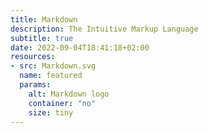 ```yaml
---
title: Markdown
description: The Intuitive Markup Language 
subtitle: true
date: 2022-09-04T18:41:18+02:00
resources:
- src: Markdown.svg
  name: featured
  params:
    alt: Markdown logo
    container: "no"
    size: tiny
---
```

